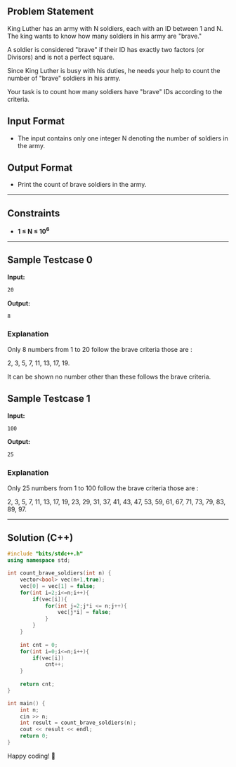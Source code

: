 ## Problem Statement

King Luther has an army with N soldiers, each with an ID between 1 and N. The king wants to know how many soldiers in his army are "brave."

A soldier is considered "brave" if their ID has exactly two factors (or Divisors) and is not a perfect square.

Since King Luther is busy with his duties, he needs your help to count the number of "brave" soldiers in his army.

Your task is to count how many soldiers have "brave" IDs according to the criteria.

## Input Format

- The input contains only one integer N denoting the number of soldiers in the army.

## Output Format

- Print the count of brave soldiers in the army.

---

## Constraints
- **1 ≤ N ≤ 10<sup>6</sup>**  
---

## Sample Testcase 0

**Input:**
```bash
20
```

**Output:**
```bash
8
```

### Explanation

Only 8 numbers from 1 to 20 follow the brave criteria those are : 


2, 3, 5, 7, 11, 13, 17, 19.


It can be shown no number other than these follows the brave criteria.

## Sample Testcase 1

**Input:**
```bash
100
```

**Output:**
```bash
25
```

### Explanation

Only 25 numbers from 1 to 100 follow the brave criteria those are : 


2, 3, 5, 7, 11, 13, 17, 19, 23, 29, 31, 37, 41, 43, 47, 53, 59, 61, 67, 71, 73, 79, 83, 89, 97. 

---


## Solution (C++)

```cpp
#include "bits/stdc++.h"
using namespace std;

int count_brave_soldiers(int n) {
    vector<bool> vec(n+1,true);
    vec[0] = vec[1] = false;
    for(int i=2;i<=n;i++){
        if(vec[i]){
            for(int j=2;j*i <= n;j++){
                vec[j*i] = false;
            }
        }
    }
    
    int cnt = 0;
    for(int i=0;i<=n;i++){
        if(vec[i])
            cnt++;
    }
    
    return cnt;
}

int main() {
    int n;
    cin >> n;
    int result = count_brave_soldiers(n);
    cout << result << endl;
    return 0;
}
```


Happy coding! 🚀
